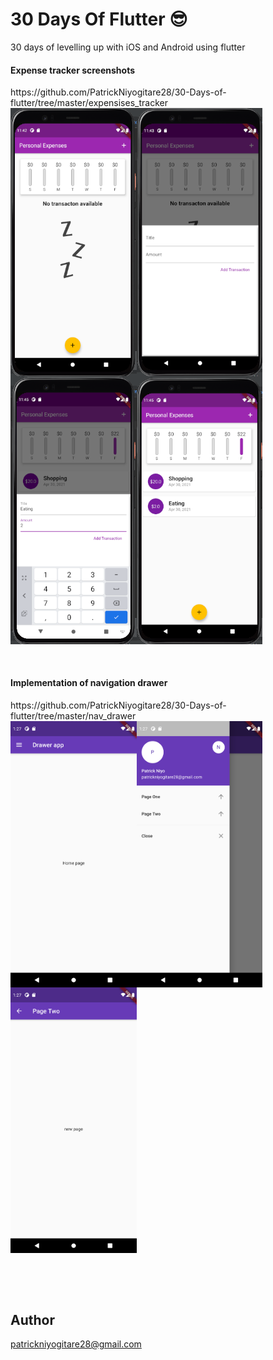 
<h1>30 Days Of Flutter 😎</h1>

30 days of levelling up with iOS and Android using flutter

<h4>Expense tracker screenshots</h4>
https://github.com/PatrickNiyogitare28/30-Days-of-flutter/tree/master/expensises_tracker

<div style="display:flex">
  <img src="https://github.com/PatrickNiyogitare28/30-Days-of-flutter/blob/master/screeshots/expens-tracker-1.PNG" width="40%">
  <img src="https://github.com/PatrickNiyogitare28/30-Days-of-flutter/blob/master/screeshots/expens-tracker-2.PNG" width="40%">
</div>

<div style="display:flex">
  <img src="https://github.com/PatrickNiyogitare28/30-Days-of-flutter/blob/master/screeshots/expens-tracker-3.PNG" width="40%">
  <img src="https://github.com/PatrickNiyogitare28/30-Days-of-flutter/blob/master/screeshots/expens-tracker-4.PNG" width="40%">
</div>
<br><br>

<h4>Implementation of navigation drawer</h4>
https://github.com/PatrickNiyogitare28/30-Days-of-flutter/tree/master/nav_drawer

<div style="display:flex">
  <img src="https://github.com/PatrickNiyogitare28/30-Days-of-flutter/blob/master/screeshots/Screenshot_1621769244.png" width="40%">
  <img src="https://github.com/PatrickNiyogitare28/30-Days-of-flutter/blob/master/screeshots/Screenshot_1621769233.png" width="40%">
</div>

<div style="display:flex">
  <img src="https://github.com/PatrickNiyogitare28/30-Days-of-flutter/blob/master/screeshots/Screenshot_1621769249.png" width="40%">
</div>

<br><br><br>

## Author
patrickniyogitare28@gmail.com
